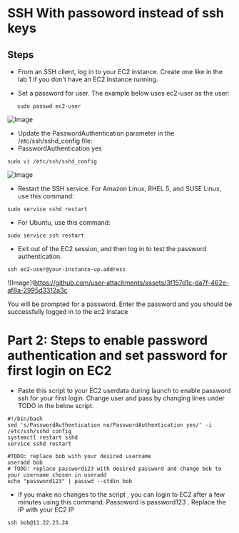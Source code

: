 # SSH With passoword instead of ssh keys
## Steps
* From an SSH client, log in to your EC2 instance. Create one like in the lab 1 if you don't have an EC2 Instance running.

* Set a password for user. The example below uses ec2-user as the user:
```
   sudo passwd ec2-user
```

![Image](https://github.com/user-attachments/assets/56bf7e0d-d1ff-4099-b849-5e6e6d544967)
* Update the PasswordAuthentication parameter in the /etc/ssh/sshd_config file:
* PasswordAuthentication yes
```
sudo vi /etc/ssh/sshd_config
```

![Image](https://github.com/user-attachments/assets/2a67b803-43ac-4b13-b9bf-459b049218b4)
* Restart the SSH service. For Amazon Linux, RHEL 5, and SUSE Linux, use this command:
 ```
sudo service sshd restart
```
* For Ubuntu, use this command:
```
sudo service ssh restart
```
* Exit out of the EC2 session, and then log in to test the password authentication.
```
ssh ec2-user@your-instance-up.address
```

![Image](https://github.com/user-attachments/assets/3f157d1c-da7f-462e-af8a-2995d3312a3c

You will be prompted for a password. Enter the password and you should be successfully logged in to the ec2 instace


# Part 2: Steps to enable password authentication and set password for first login on EC2
* Paste this script to your EC2 userdata during launch to enable password ssh for your first login. Change user and pass by changing lines under TODO in the below script.

```
#!/bin/bash
sed 's/PasswordAuthentication no/PasswordAuthentication yes/' -i /etc/ssh/sshd_config
systemctl restart sshd
service sshd restart

#TODO: replace bob with your desired username
useradd bob
# TODO: replace password123 with desired password and change bob to your username chosen in useradd 
echo "password123" | passwd --stdin bob
```

* If you make no changes to the script , you can login to EC2 after a few minutes using this command. Passoword is password123 . Replace the IP with your EC2 IP

```
ssh bob@11.22.23.24
```
